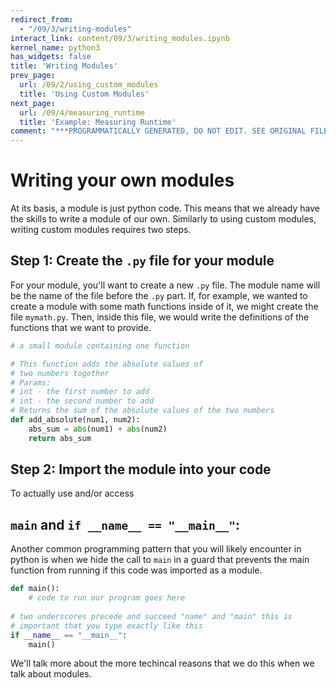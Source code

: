 ```yaml
---
redirect_from:
  - "/09/3/writing-modules"
interact_link: content/09/3/writing_modules.ipynb
kernel_name: python3
has_widgets: false
title: 'Writing Modules'
prev_page:
  url: /09/2/using_custom_modules
  title: 'Using Custom Modules'
next_page:
  url: /09/4/measuring_runtime
  title: 'Example: Measuring Runtime'
comment: "***PROGRAMMATICALLY GENERATED, DO NOT EDIT. SEE ORIGINAL FILES IN /content***"
---
```



Writing your own modules
====================

At its basis, a module is just python code. This means that we already have the skills to write a module of our own. Similarly to using custom modules, writing custom modules requires two steps.

Step 1: Create the `.py` file for your module
----------------------
For your module, you'll want to create a new `.py` file. The module name will be the name of the file before the `.py` part. If, for example, we wanted to create a module with some math functions inside of it, we might create the file `mymath.py`. Then, inside this file, we would write the definitions of the functions that we want to provide.

```python
# a small module containing one function

# This function adds the absolute values of
# two numbers together
# Params:
# int - the first number to add
# int - the second number to add
# Returns the sum of the absolute values of the two numbers
def add_absolute(num1, num2):
    abs_sum = abs(num1) + abs(num2)
    return abs_sum
```




Step 2: Import the module into your code
----------------------

To actually use and/or access 




`main` and `if __name__ == "__main__"`:
------------------

Another common programming pattern that you will likely encounter in python is when we hide the call to `main` in a guard that prevents the  main function from running if this code was imported as a module.


```python
def main():
    # code to run our program goes here
    
# two underscores precede and succeed "name" and "main" this is
# important that you type exactly like this
if __name__ == "__main__":
    main()
```

We'll talk more about the more techincal reasons that we do this when we talk about modules.

